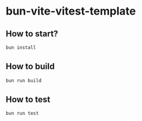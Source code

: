 # bun-vite-vitest-template

## How to start?
```sh
bun install
```

## How to build
```sh
bun run build
```

## How to test
```sh
bun run test
```
